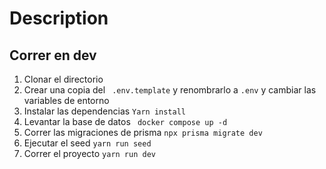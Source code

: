 # Description

## Correr en dev

1. Clonar el directorio
2. Crear una copia del ``` .env.template``` y renombrarlo a ```.env``` y cambiar las variables de entorno
3. Instalar las dependencias  ```Yarn install```
4. Levantar la base de datos ``` docker compose up -d```
5. Correr las migraciones de prisma ```npx prisma migrate dev```
6. Ejecutar el seed ```yarn run seed```
7. Correr el proyecto ```yarn run dev```

